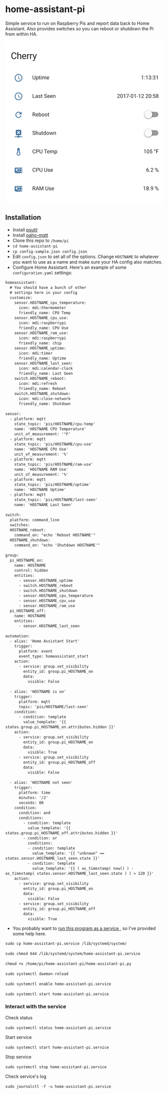 # home-assistant-pi
Simple service to run on Raspberry Pis and report data back to Home Assistant. Also provides switches so you can reboot or shutdown the Pi from within HA.

![Home Assistant Pi](./group-home-assistant.png?raw=true "Home Assistant Pi")

## Installation

* Install [psutil](https://pypi.python.org/pypi/psutil)
* Install [paho-mqtt](https://pypi.python.org/pypi/paho-mqtt)
* Clone this repo to `/home/pi`
* `cd home-assistant-pi`
* `cp config-sample.json config.json`
* Edit `config.json` to set all of the options. Change `HOSTNAME` to whatever you want to use as a name and make sure your HA config also matches.
* Configure Home Assistant. Here's an example of some `configuration.yaml` settings:
```
homeassistant:
  # You should have a bunch of other
  # settings here in your config
  customize:
    sensor.HOSTNAME_cpu_temperature:
      icon: mdi:thermometer
      friendly_name: CPU Temp
    sensor.HOSTNAME_cpu_use:
      icon: mdi:raspberrypi
      friendly_name: CPU Use
    sensor.HOSTNAME_ram_use:
      icon: mdi:raspberrypi
      friendly_name: chip
    sensor.HOSTNAME_uptime:
      icon: mdi:timer
      friendly_name: Uptime
    sensor.HOSTNAME_last_seen:
      icon: mdi:calendar-clock
      friendly_name: Last Seen
	switch.HOSTNAME_reboot:
	  icon: mdi:refresh
	  friendly_name: Reboot
	switch.HOSTNAME_shutdown:
	  icon: mdi:close-network
	  friendly_name: Shutdown

sensor:
  - platform: mqtt
    state_topic: 'pis/HOSTNAME/cpu-temp'
    name: 'HOSTNAME CPU Temperature'
    unit_of_measurement: '°F'
  - platform: mqtt
    state_topic: 'pis/HOSTNAME/cpu-use'
    name: 'HOSTNAME CPU Use'
    unit_of_measurement: '%'
  - platform: mqtt
    state_topic: 'pis/HOSTNAME/ram-use'
    name: 'HOSTNAME RAM Use'
    unit_of_measurement: '%'
  - platform: mqtt
    state_topic: 'pis/HOSTNAME/uptime'
    name: 'HOSTNAME Uptime'
  - platform: mqtt
    state_topic: 'pis/HOSTNAME/last-seen'
    name: 'HOSTNAME Last Seen'

switch:
  platform: command_line
  switches:
  HOSTNAME_reboot:
	command_on: "echo 'Reboot HOSTNAME'"
  HOSTNAME_shutdown:
	command_on: "echo 'Shutdown HOSTNAME'"

group:
  pi_HOSTNAME_on:
    name: HOSTNAME
    control: hidden
    entities:
	  - sensor.HOSTNAME_uptime
	  - switch.HOSTNAME_reboot
	  - switch.HOSTNAME_shutdown
	  - sensor.HOSTNAME_cpu_temperature
	  - sensor.HOSTNAME_cpu_use
	  - sensor.HOSTNAME_ram_use
  pi_HOSTNAME_off:
    name: HOSTNAME
    entities:
	  - sensor.HOSTNAME_last_seen

automation:
  - alias: 'Home Assistant Start'
    trigger:
      platform: event
      event_type: homeassistant_start
    action:
      - service: group.set_visibility
        entity_id: group.pi_HOSTNAME_on
        data:
          visible: False

  - alias: 'HOSTNAME is on'
    trigger:
      platform: mqtt
      topic: 'pis/HOSTNAME/last-seen'
    condition:
      - condition: template
        value_template: '{{ states.group.pi_HOSTNAME_on.attributes.hidden }}'
    action:
      - service: group.set_visibility
        entity_id: group.pi_HOSTNAME_on
        data:
          visible: True
      - service: group.set_visibility
        entity_id: group.pi_HOSTNAME_off
        data:
          visible: False

  - alias: 'HOSTNAME not seen'
    trigger:
      platform: time
      minutes: '/2'
      seconds: 00
    condition:
      condition: and
      conditions:
        - condition: template
          value_template: '{{ states.group.pi_HOSTNAME_off.attributes.hidden }}'
        - condition: or
          conditions:
          - condition: template
            value_template: '{{ "unknown" == states.sensor.HOSTNAME_last_seen.state }}'
          - condition: template
            value_template: '{{ ( as_timestamp( now() ) - as_timestamp( states.sensor.HOSTNAME_last_seen.state ) ) > 120 }}'
    action:
      - service: group.set_visibility
        entity_id: group.pi_HOSTNAME_on
        data:
          visible: False
      - service: group.set_visibility
        entity_id: group.pi_HOSTNAME_off
        data:
          visible: True
```
* You probably want to [run this program as a service ](http://www.diegoacuna.me/how-to-run-a-script-as-a-service-in-raspberry-pi-raspbian-jessie/), so I've provided some help here.
```
sudo cp home-assistant-pi.service /lib/systemd/system/

sudo chmod 644 /lib/systemd/system/home-assistant-pi.service

chmod +x /home/pi/home-assistant-pi/home-assistant-pi.py

sudo systemctl daemon-reload

sudo systemctl enable home-assistant-pi.service

sudo systemctl start home-assistant-pi.service
```

### Interact with the service
Check status

`sudo systemctl status home-assistant-pi.service`

Start service

`sudo systemctl start home-assistant-pi.service`

Stop service

`sudo systemctl stop home-assistant-pi.service`

Check service's log

`sudo journalctl -f -u home-assistant-pi.service`
